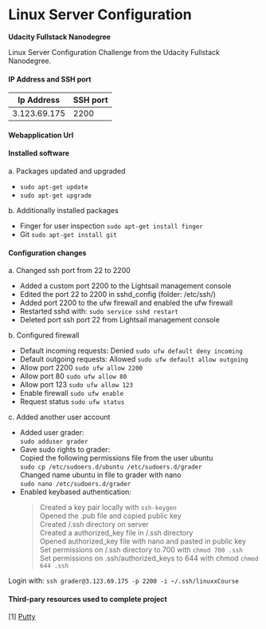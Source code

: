 # Linux Server Configuration
**Udacity Fullstack Nanodegree**

Linux Server Configuration Challenge from the Udacity Fullstack Nanodegree.

#### IP Address and SSH port 

 | Ip Address  | SSH port |
 |------------ |----------|
 |3.123.69.175 | 2200     |

#### Webapplication Url 


#### Installed software

a. Packages updated and upgraded

 - `sudo apt-get update`
 - `sudo apt-get upgrade`
  

  b. Additionally installed packages 
  
 -  Finger for user inspection
    `sudo apt-get install finger`
-   Git 
    `sudo apt-get install git`
 
#### Configuration changes 

 a. Changed ssh port from 22 to 2200
    
- Added a custom port 2200 to the Lightsail management console 
- Edited the port 22 to 2200 in sshd_config (folder: /etc/ssh/)
- Added port 2200 to the ufw firewall and enabled the ufw firewall 
- Restarted sshd with: `sudo service sshd restart`
- Deleted port ssh port 22 from Lightsail management console
    
b. Configured firewall 

- Default incoming requests: Denied 
    `sudo ufw default deny incoming`
- Default outgoing requests: Allowed
    `sudo ufw default allow outgoing`
- Allow port 2200 
    `sudo ufw allow 2200`
- Allow port 80 
     `sudo ufw allow 80`
- Allow port 123
    `sudo ufw allow 123`
- Enable firewall
    `sudo ufw enable`
- Request status
    `sudo ufw status`
  
c. Added another user account 

- Added user grader:  
    `sudo adduser grader`  
- Gave sudo rights to grader:  
Copied the following permissions file from the user ubuntu  
`sudo cp /etc/sudoers.d/ubuntu /etc/sudoers.d/grader`  
Changed name ubuntu in file to grader with nano  
`sudo nano /etc/sudoers.d/grader`  
- Enabled keybased authentication:
   > Created a key pair locally with `ssh-keygen`  
    Opened the .pub file and copied public key  
    Created /.ssh directory on server  
    Created a authorized_key file in /.ssh directory   
    Opened authorized_key file with nano and pasted in public key     
    Set permissions on /.ssh directory to 700 with `chmod 700 .ssh`  
    Set permissions on .ssh/authorized_keys to 644 with chmod `chmod 644 .ssh`  

Login with: 
`ssh grader@3.123.69.175 -p 2200 -i ~/.ssh/linuxxCourse`  

#### Third-pary resources used to complete project

[1] [Putty](https://www.putty.org/)






















